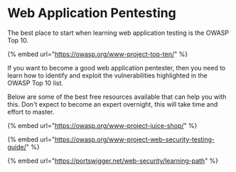 # Web Application Pentesting

The best place to start when learning web application testing is the OWASP Top 10.

{% embed url="https://owasp.org/www-project-top-ten/" %}

If you want to become a good web application pentester, then you need to learn how to identify and exploit the vulnerabilities highlighted in the OWASP Top 10 list.&#x20;

Below are some of the best free resources available that can help you with this. Don't expect to become an expert overnight, this will take time and effort to master.

{% embed url="https://owasp.org/www-project-juice-shop/" %}

{% embed url="https://owasp.org/www-project-web-security-testing-guide/" %}

{% embed url="https://portswigger.net/web-security/learning-path" %}


